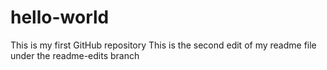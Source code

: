 # hello-world
This is my first GitHub repository
This is the second edit of my readme file under the readme-edits branch
